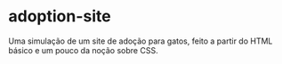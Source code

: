 # adoption-site
Uma simulação de um site de adoção para gatos, feito a partir do HTML básico e um pouco da noção sobre CSS.
